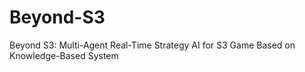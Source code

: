 # Beyond-S3
Beyond S3: Multi-Agent Real-Time Strategy AI for S3 Game Based on Knowledge-Based System
